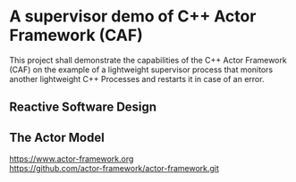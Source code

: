 # A supervisor demo of C++ Actor Framework (CAF)

This project shall demonstrate the capabilities of the C++ Actor Framework (CAF)
on the example of a lightweight supervisor process that monitors another lightweight 
C++ Processes and restarts it in case of an error.

## Reactive Software Design


## The Actor Model


https://www.actor-framework.org <br>
https://github.com/actor-framework/actor-framework.git
